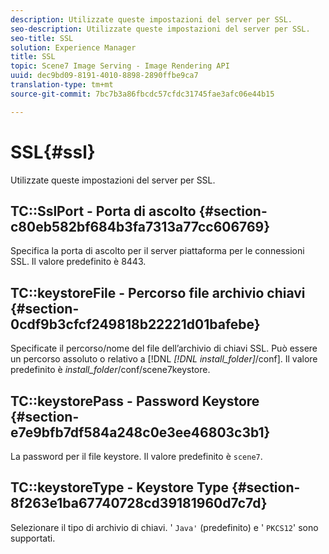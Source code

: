 ```yaml
---
description: Utilizzate queste impostazioni del server per SSL.
seo-description: Utilizzate queste impostazioni del server per SSL.
seo-title: SSL
solution: Experience Manager
title: SSL
topic: Scene7 Image Serving - Image Rendering API
uuid: dec9bd09-8191-4010-8898-2890ffbe9ca7
translation-type: tm+mt
source-git-commit: 7bc7b3a86fbcdc57cfdc31745fae3afc06e44b15

---
```



# SSL{#ssl}

Utilizzate queste impostazioni del server per SSL.

## TC::SslPort - Porta di ascolto {#section-c80eb582bf684b3fa7313a77cc606769}

Specifica la porta di ascolto per il server piattaforma per le connessioni SSL. Il valore predefinito è 8443.

## TC::keystoreFile - Percorso file archivio chiavi {#section-0cdf9b3cfcf249818b22221d01bafebe}

Specificate il percorso/nome del file dell’archivio di chiavi SSL. Può essere un percorso assoluto o relativo a [!DNL *[!DNL install_folder]*/conf]. Il valore predefinito è *install_folder*/conf/scene7keystore.

## TC::keystorePass - Password Keystore {#section-e7e9bfb7df584a248c0e3ee46803c3b1}

La password per il file keystore. Il valore predefinito è `scene7`.

## TC::keystoreType - Keystore Type {#section-8f263e1ba67740728cd39181960d7c7d}

Selezionare il tipo di archivio di chiavi. &#39; `Java'` (predefinito) e &#39; `PKCS12`&#39; sono supportati.
